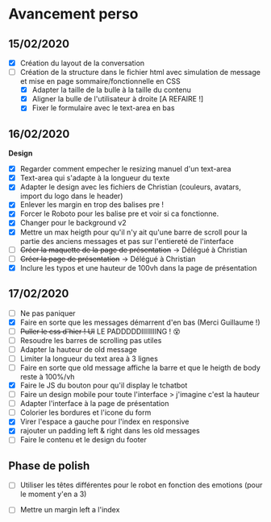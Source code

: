 # Avancement perso
## 15/02/2020
- [x] Création du layout de la conversation  
- [ ] Création de la structure dans le fichier html avec simulation de message et mise en page sommaire/fonctionnelle en CSS
    - [x] Adapter la taille de la bulle à la taille du contenu
    - [x] Aligner la bulle de l'utilisateur à droite [A REFAIRE !]
    - [x] Fixer le formulaire avec le text-area en bas

## 16/02/2020
**Design**
- [x] Regarder comment empecher le resizing manuel d'un text-area
- [x] Text-area qui s'adapte à la longueur du texte 
- [x] Adapter le design avec les fichiers de Christian (couleurs, avatars, import du logo dans le header)
- [x] Enlever les margin en trop des balises pre ! 
- [x] Forcer le Roboto pour les balise pre et voir si ca fonctionne. 
- [x] Changer pour le background v2
- [x] Mettre un max heigth pour qu'il n'y ait qu'une barre de scroll pour la partie des anciens messages et pas sur l'entiereté de l'interface
- [ ] ~~Créer la maquette de la page de présentation~~ -> Délégué à Christian
- [ ] ~~Créer la page de présentation~~ -> Délégué à Christian
- [x] Inclure les typos et une hauteur de 100vh dans la page de présentation

## 17/02/2020
- [ ] Ne pas paniquer
- [x] Faire en sorte que les messages démarrent d'en bas (Merci Guillaume !)
- [ ] ~~Puller le css d'hier ! UI~~ LE PADDDDDIIIIIIIING ! :dizzy_face:
- [ ] Resoudre les barres de scrolling pas utiles
- [ ] Adapter la hauteur de old message 
- [ ] Limiter la longueur du text area à 3 lignes
- [ ] Faire en sorte que old message affiche la barre et que le heigth de body reste à 100%/vh
- [x] Faire le JS du bouton pour qu'il display le tchatbot 
- [ ] Faire un design mobile pour toute l'interface > j'imagine c'est la hauteur
- [ ] Adapter l'interface à la page de présentation
- [ ] Colorier les bordures et l'icone du form
- [x] Virer l'espace a gauche pour l'index en responsive
- [x] rajouter un padding left & right dans les old messages
- [ ] Faire le contenu et le design du footer 

## Phase de polish
- [ ] Utiliser les têtes différentes pour le robot en fonction des emotions (pour le moment y'en a 3)
- [ ] Mettre un margin left a l'index 

